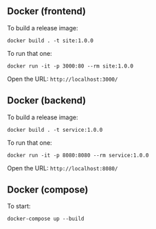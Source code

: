 ## Docker (frontend)

To build a release image:

`docker build . -t site:1.0.0`

To run that one:

`docker run -it -p 3000:80 --rm site:1.0.0`

Open the URL: `http://localhost:3000/`

## Docker (backend)

To build a release image:

`docker build . -t service:1.0.0`

To run that one:

`docker run -it -p 8080:8080 --rm service:1.0.0`

Open the URL: `http://localhost:8080/`

## Docker (compose)

To start:

`docker-compose up --build`

